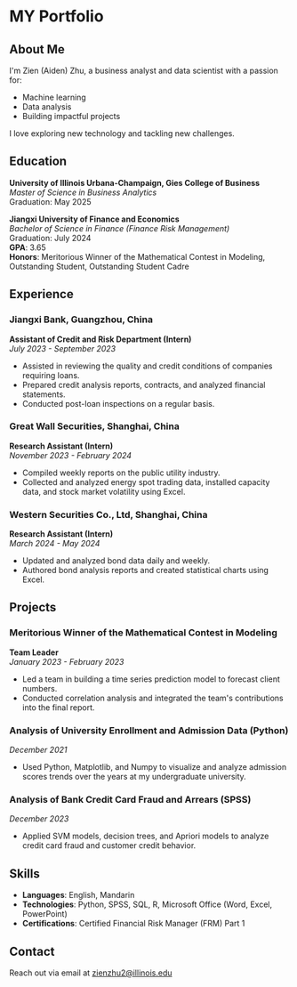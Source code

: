 # MY Portfolio

## About Me

I'm Zien (Aiden) Zhu, a business analyst and data scientist with a passion for:
- Machine learning
- Data analysis
- Building impactful projects

I love exploring new technology and tackling new challenges.

## Education

**University of Illinois Urbana-Champaign, Gies College of Business**  
*Master of Science in Business Analytics*  
Graduation: May 2025

**Jiangxi University of Finance and Economics**  
*Bachelor of Science in Finance (Finance Risk Management)*  
Graduation: July 2024  
**GPA**: 3.65  
**Honors**: Meritorious Winner of the Mathematical Contest in Modeling, Outstanding Student, Outstanding Student Cadre

## Experience

### Jiangxi Bank, Guangzhou, China  
**Assistant of Credit and Risk Department (Intern)**  
*July 2023 - September 2023*  
- Assisted in reviewing the quality and credit conditions of companies requiring loans.
- Prepared credit analysis reports, contracts, and analyzed financial statements.
- Conducted post-loan inspections on a regular basis.

### Great Wall Securities, Shanghai, China  
**Research Assistant (Intern)**  
*November 2023 - February 2024*  
- Compiled weekly reports on the public utility industry.
- Collected and analyzed energy spot trading data, installed capacity data, and stock market volatility using Excel.

### Western Securities Co., Ltd, Shanghai, China  
**Research Assistant (Intern)**  
*March 2024 - May 2024*  
- Updated and analyzed bond data daily and weekly.
- Authored bond analysis reports and created statistical charts using Excel.

## Projects

### Meritorious Winner of the Mathematical Contest in Modeling  
**Team Leader**  
*January 2023 - February 2023*  
- Led a team in building a time series prediction model to forecast client numbers.
- Conducted correlation analysis and integrated the team's contributions into the final report.

### Analysis of University Enrollment and Admission Data (Python)  
*December 2021*  
- Used Python, Matplotlib, and Numpy to visualize and analyze admission scores trends over the years at my undergraduate university.

### Analysis of Bank Credit Card Fraud and Arrears (SPSS)  
*December 2023*  
- Applied SVM models, decision trees, and Apriori models to analyze credit card fraud and customer credit behavior.

## Skills

- **Languages**: English, Mandarin  
- **Technologies**: Python, SPSS, SQL, R, Microsoft Office (Word, Excel, PowerPoint)  
- **Certifications**: Certified Financial Risk Manager (FRM) Part 1  

## Contact

Reach out via email at [zienzhu2@illinois.edu](mailto:zienzhu2@illinois.edu)
